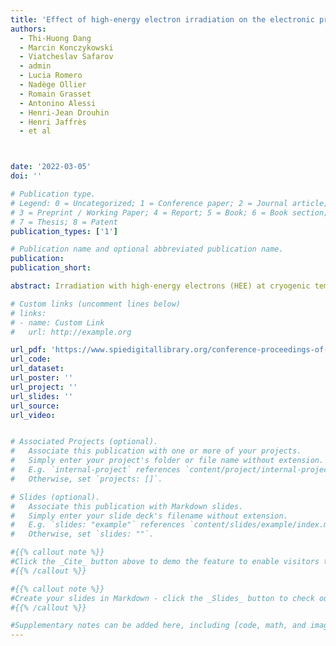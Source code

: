 ```yaml
---
title: 'Effect of high-energy electron irradiation on the electronic properties of beta-gallium oxide'
authors:
  - Thi-Huong Dang
  - Marcin Konczykowski
  - Viatcheslav Safarov
  - admin
  - Lucia Romero
  - Nadège Ollier
  - Romain Grasset
  - Antonino Alessi
  - Henri-Jean Drouhin
  - Henri Jaffrès
  - et al



date: '2022-03-05'
doi: ''

# Publication type.
# Legend: 0 = Uncategorized; 1 = Conference paper; 2 = Journal article;
# 3 = Preprint / Working Paper; 4 = Report; 5 = Book; 6 = Book section;
# 7 = Thesis; 8 = Patent
publication_types: ['1']

# Publication name and optional abbreviated publication name.
publication:
publication_short:

abstract: Irradiation with high-energy electrons (HEE) at cryogenic temperatures is a subtle tool for shaping matter. Unlike irradiation with heavy particles, e.g. protons, neutrons, or ions, HEE irradiation produces very low local damage generating exclusively point lattice defects. In the interaction process, the primary high-energy electron transfers a minute quantity of energy to a lattice ion, just enough for displacing it from its lattice site. The concentration of induced vacancies depends on the irradiation dose and in this way can be carefully adjusted. Since the lattice defects can act as donor or acceptor states in semiconductors, electron irradiation enables accurately-controlled compensation of electrically-active impurities introduced in a semiconductor crystal during growth. In this article, we present a study of the evolution of electronic properties of β-gallium oxide with step-by-step compensation of initial n-type doping through controlled introduction of point defects (gallium vacancies) produced by a 2.5-MeV electron beam. Our analysis relies on a set of electron paramagnetic resonance, luminescence, and transport data obtained at different temperatures.

# Custom links (uncomment lines below)
# links:
# - name: Custom Link
#   url: http://example.org

url_pdf: 'https://www.spiedigitallibrary.org/conference-proceedings-of-spie/12002/1200207/Effect-of-high-energy-electron-irradiation-on-the-electronic-properties/10.1117/12.2622559.short?SSO=1'
url_code:
url_dataset: 
url_poster: ''
url_project: ''
url_slides: ''
url_source: 
url_video: 


# Associated Projects (optional).
#   Associate this publication with one or more of your projects.
#   Simply enter your project's folder or file name without extension.
#   E.g. `internal-project` references `content/project/internal-project/index.md`.
#   Otherwise, set `projects: []`.

# Slides (optional).
#   Associate this publication with Markdown slides.
#   Simply enter your slide deck's filename without extension.
#   E.g. `slides: "example"` references `content/slides/example/index.md`.
#   Otherwise, set `slides: ""`.

#{{% callout note %}}
#Click the _Cite_ button above to demo the feature to enable visitors to import publication metadata into their reference management software.
#{{% /callout %}}

#{{% callout note %}}
#Create your slides in Markdown - click the _Slides_ button to check out the example.
#{{% /callout %}}

#Supplementary notes can be added here, including [code, math, and images](https://wowchemy.com/docs/writing-markdown-latex/).
---
```

